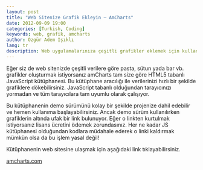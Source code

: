 ```yaml
---
layout: post
title: "Web Sitenize Grafik Ekleyin – AmCharts"
date: 2012-09-09 19:00
categories: [Turkish, Coding]
keywords: web, grafik, amcharts
author: Özgür Adem Işıklı
lang: tr
description: Web uygulamalarınıza çeşitli grafikler eklemek için kullanabileceğiniz AmCharts kütüphanesi hakkında giriş seviyesinde bir makale.
---
```


Eğer siz de web sitenizde çeşitli verilere göre pasta, sütun yada bar vb. grafikler oluşturmak istiyorsanız amCharts tam size göre HTML5 tabanlı JavaScript kütüphanesi. Bu kütüphane aracılığı ile verilerinizi hızlı bir şekilde grafiklere dökebilirsiniz. JavaScript tabanlı olduğundan tarayıcınızı yormadan ve tüm tarayıcılara tam uyumlu olarak çalışıyor.

Bu kütüphanenin demo sürümünü kolay bir şekilde projenize dahil edebilir ve hemen kullanıma başlayabilirsiniz. Ancak demo sürüm kullanılırken grafiklerin altında ufak bir link bulunuyor. Eğer o linkten kurtulmak istiyorsanız lisans ücretini ödemek zorundasınız. Her ne kadar JS kütüphanesi olduğundan kodlara müdahale ederek o linki kaldırmak mümkün olsa da bu işlem yasal değil!

Kütüphanenin web sitesine ulaşmak için aşağıdaki link tıklayabilirsiniz.

[amcharts.com](http://www.amcharts.com)
